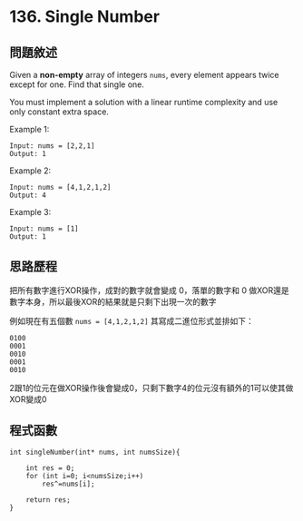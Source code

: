 # 136. Single Number
## 問題敘述
Given a **non-empty** array of integers `nums`, every element appears twice except for one. Find that single one.

You must implement a solution with a linear runtime complexity and use only constant extra space.

 

Example 1:

```
Input: nums = [2,2,1]
Output: 1
```
Example 2:

```
Input: nums = [4,1,2,1,2]
Output: 4
```
Example 3:

```
Input: nums = [1]
Output: 1
```





## 思路歷程

把所有數字進行XOR操作，成對的數字就會變成 0，落單的數字和 0 做XOR還是數字本身，所以最後XOR的結果就是只剩下出現一次的數字

例如現在有五個數 `nums = [4,1,2,1,2]` 其寫成二進位形式並排如下：

```
0100
0001
0010
0001
0010
```
2跟1的位元在做XOR操作後會變成0，只剩下數字4的位元沒有額外的1可以使其做XOR變成0

## 程式函數

```
int singleNumber(int* nums, int numsSize){

    int res = 0;
    for (int i=0; i<numsSize;i++)
        res^=nums[i];
    
    return res;
}
```




